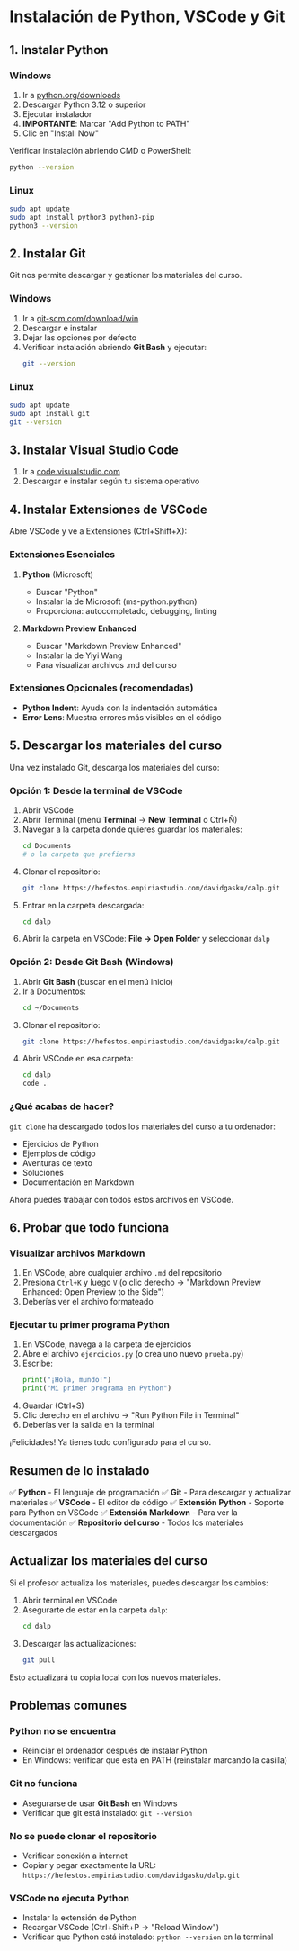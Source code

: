 # Instalación de Python, VSCode y Git

## 1. Instalar Python

### Windows
1. Ir a [python.org/downloads](https://www.python.org/downloads/)
2. Descargar Python 3.12 o superior
3. Ejecutar instalador
4. **IMPORTANTE**: Marcar "Add Python to PATH"
5. Clic en "Install Now"

Verificar instalación abriendo CMD o PowerShell:
```bash
python --version
```

### Linux
```bash
sudo apt update
sudo apt install python3 python3-pip
python3 --version
```

## 2. Instalar Git

Git nos permite descargar y gestionar los materiales del curso.

### Windows

1. Ir a [git-scm.com/download/win](https://git-scm.com/download/win)
2. Descargar e instalar
3. Dejar las opciones por defecto
4. Verificar instalación abriendo **Git Bash** y ejecutar:
   ```bash
   git --version
   ```

### Linux

```bash
sudo apt update
sudo apt install git
git --version
```

## 3. Instalar Visual Studio Code

1. Ir a [code.visualstudio.com](https://code.visualstudio.com/)
2. Descargar e instalar según tu sistema operativo

## 4. Instalar Extensiones de VSCode

Abre VSCode y ve a Extensiones (Ctrl+Shift+X):

### Extensiones Esenciales

1. **Python** (Microsoft)
   - Buscar "Python"
   - Instalar la de Microsoft (ms-python.python)
   - Proporciona: autocompletado, debugging, linting

2. **Markdown Preview Enhanced**
   - Buscar "Markdown Preview Enhanced"
   - Instalar la de Yiyi Wang
   - Para visualizar archivos .md del curso

### Extensiones Opcionales (recomendadas)

- **Python Indent**: Ayuda con la indentación automática
- **Error Lens**: Muestra errores más visibles en el código

## 5. Descargar los materiales del curso

Una vez instalado Git, descarga los materiales del curso:

### Opción 1: Desde la terminal de VSCode

1. Abrir VSCode
2. Abrir Terminal (menú **Terminal** → **New Terminal** o Ctrl+Ñ)
3. Navegar a la carpeta donde quieres guardar los materiales:
   ```bash
   cd Documents
   # o la carpeta que prefieras
   ```
4. Clonar el repositorio:
   ```bash
   git clone https://hefestos.empiriastudio.com/davidgasku/dalp.git
   ```
5. Entrar en la carpeta descargada:
   ```bash
   cd dalp
   ```
6. Abrir la carpeta en VSCode: **File → Open Folder** y seleccionar `dalp`

### Opción 2: Desde Git Bash (Windows)

1. Abrir **Git Bash** (buscar en el menú inicio)
2. Ir a Documentos:
   ```bash
   cd ~/Documents
   ```
3. Clonar el repositorio:
   ```bash
   git clone https://hefestos.empiriastudio.com/davidgasku/dalp.git
   ```
4. Abrir VSCode en esa carpeta:
   ```bash
   cd dalp
   code .
   ```

### ¿Qué acabas de hacer?

`git clone` ha descargado todos los materiales del curso a tu ordenador:
- Ejercicios de Python
- Ejemplos de código
- Aventuras de texto
- Soluciones
- Documentación en Markdown

Ahora puedes trabajar con todos estos archivos en VSCode.

## 6. Probar que todo funciona

### Visualizar archivos Markdown

1. En VSCode, abre cualquier archivo `.md` del repositorio
2. Presiona `Ctrl+K` y luego `V` (o clic derecho → "Markdown Preview Enhanced: Open Preview to the Side")
3. Deberías ver el archivo formateado

### Ejecutar tu primer programa Python

1. En VSCode, navega a la carpeta de ejercicios
2. Abre el archivo `ejercicios.py` (o crea uno nuevo `prueba.py`)
3. Escribe:
   ```python
   print("¡Hola, mundo!")
   print("Mi primer programa en Python")
   ```
4. Guardar (Ctrl+S)
5. Clic derecho en el archivo → "Run Python File in Terminal"
6. Deberías ver la salida en la terminal

¡Felicidades! Ya tienes todo configurado para el curso.

## Resumen de lo instalado

✅ **Python** - El lenguaje de programación
✅ **Git** - Para descargar y actualizar materiales
✅ **VSCode** - El editor de código
✅ **Extensión Python** - Soporte para Python en VSCode
✅ **Extensión Markdown** - Para ver la documentación
✅ **Repositorio del curso** - Todos los materiales descargados

## Actualizar los materiales del curso

Si el profesor actualiza los materiales, puedes descargar los cambios:

1. Abrir terminal en VSCode
2. Asegurarte de estar en la carpeta `dalp`:
   ```bash
   cd dalp
   ```
3. Descargar las actualizaciones:
   ```bash
   git pull
   ```

Esto actualizará tu copia local con los nuevos materiales.

## Problemas comunes

### Python no se encuentra
- Reiniciar el ordenador después de instalar Python
- En Windows: verificar que está en PATH (reinstalar marcando la casilla)

### Git no funciona
- Asegurarse de usar **Git Bash** en Windows
- Verificar que git está instalado: `git --version`

### No se puede clonar el repositorio
- Verificar conexión a internet
- Copiar y pegar exactamente la URL: `https://hefestos.empiriastudio.com/davidgasku/dalp.git`

### VSCode no ejecuta Python
- Instalar la extensión de Python
- Recargar VSCode (Ctrl+Shift+P → "Reload Window")
- Verificar que Python está instalado: `python --version` en la terminal
